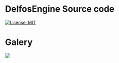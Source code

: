 # DelfosEngine Source code
[![License: MIT](https://img.shields.io/badge/License-MIT-yellow.svg)](https://opensource.org/licenses/MIT)

# Galery
![]("img/Screenshot1.png")